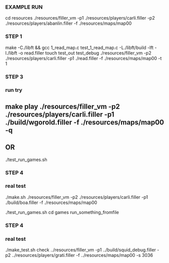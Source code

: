 ### EXAMPLE RUN
cd resources
./resources/filler_vm -p1 ./resources/players/carli.filler -p2 ./resources/players/abanlin.filler -f ./resources/maps/map00

### STEP 1
make -C./libft && gcc 1_read_map.c test_1_read_map.c -L./libft/build -lft -I./libft -o read.filler
touch test_out test_debug
./resources/filler_vm -p2 ./resources/players/carli.filler -p1 ./read.filler -f ./resources/maps/map00 -t 1

### STEP 3
### run try
make play
./resources/filler_vm -p2 ./resources/players/carli.filler -p1 ./build/wgorold.filler -f ./resources/maps/map00 -q
-
OR
-
./test_run_games.sh


### STEP 4
### real test
./make.sh
./resources/filler_vm -p2 ./resources/players/carli.filler -p1 ./build/boa.filler -f ./resources/maps/map00

./test_run_games.sh
cd games
run_something_fromfile


### STEP 4
### real test
./make_test.sh
check
../resources/filler_vm -p1 ../build/squid_debug.filler -p2 ../resources/players/grati.filler -f ../resources/maps/map00 -s 3036